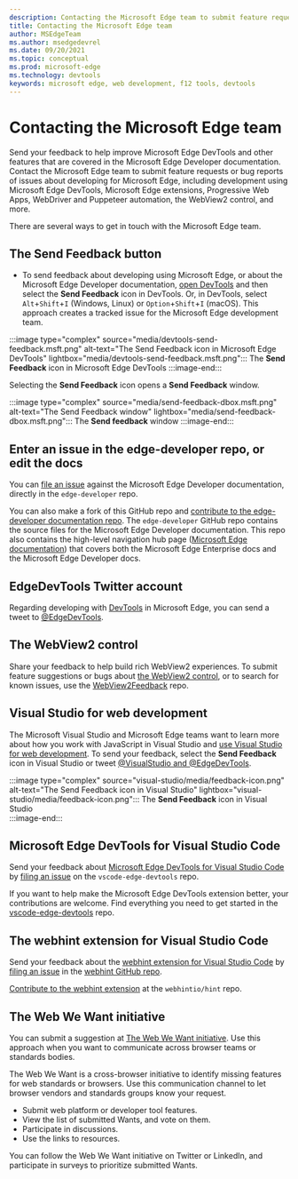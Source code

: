 ```yaml
---
description: Contacting the Microsoft Edge team to submit feature requests or bug reports of issues about developing for Microsoft Edge, including development using Microsoft Edge DevTools, Microsoft Edge extensions, Progressive Web Apps, WebDriver automation, WebView2, and more.
title: Contacting the Microsoft Edge team
author: MSEdgeTeam
ms.author: msedgedevrel
ms.date: 09/20/2021
ms.topic: conceptual
ms.prod: microsoft-edge
ms.technology: devtools
keywords: microsoft edge, web development, f12 tools, devtools
---
```

# Contacting the Microsoft Edge team

Send your feedback to help improve Microsoft Edge DevTools and other features that are covered in the Microsoft Edge Developer documentation.  Contact the Microsoft Edge team to submit feature requests or bug reports of issues about developing for Microsoft Edge, including development using Microsoft Edge DevTools, Microsoft Edge extensions, Progressive Web Apps, WebDriver and Puppeteer automation, the WebView2 control, and more.

There are several ways to get in touch with the Microsoft Edge team.


<!-- ====================================================================== -->
## The Send Feedback button

*  To send feedback about developing using Microsoft Edge, or about the Microsoft Edge Developer documentation, [open DevTools](devtools-guide-chromium/index.md#opening-devtools) and then select the **Send Feedback** icon in DevTools.  Or, in DevTools, select `Alt`+`Shift`+`I` (Windows, Linux) or `Option`+`Shift`+`I` (macOS).  This approach creates a tracked issue for the Microsoft Edge development team.

:::image type="complex" source="media/devtools-send-feedback.msft.png" alt-text="The Send Feedback icon in Microsoft Edge DevTools" lightbox="media/devtools-send-feedback.msft.png":::
   The **Send Feedback** icon in Microsoft Edge DevTools
:::image-end:::

Selecting the **Send Feedback** icon opens a **Send Feedback** window.

:::image type="complex" source="media/send-feedback-dbox.msft.png" alt-text="The Send Feedback window" lightbox="media/send-feedback-dbox.msft.png":::
   The **Send feedback** window
:::image-end:::

<!-- a related verbose section:
* [Privacy of communication regarding the Send Feedback feature](privacy-whitepaper/index.md#getting-in-touch-with-the-microsoft-edge-team)
-->


<!-- ====================================================================== -->
## Enter an issue in the edge-developer repo, or edit the docs

You can [file an issue](https://github.com/MicrosoftDocs/edge-developer/issues) against the Microsoft Edge Developer documentation, directly in the `edge-developer` repo.

You can also make a fork of this GitHub repo and [contribute to the edge-developer documentation repo](https://github.com/MicrosoftDocs/edge-developer#contributing).  The `edge-developer` GitHub repo contains the source files for the Microsoft Edge Developer documentation.  This repo also contains the high-level navigation hub page ([Microsoft Edge documentation](/microsoft-edge/)) that covers both the Microsoft Edge Enterprise docs and the Microsoft Edge Developer docs.


<!-- ====================================================================== -->
## EdgeDevTools Twitter account

Regarding developing with [DevTools](devtools-guide-chromium/index.md) in Microsoft Edge, you can send a tweet to [@EdgeDevTools][PostTweetEdgeDevTools].
<!-- This approach causes __.  Use this approach when __.  Your message is visible only to __. -->


<!-- ====================================================================== -->
## The WebView2 control

Share your feedback to help build rich WebView2 experiences.  To submit feature suggestions or bugs about [the WebView2 control](webview2/index.md), or to search for known issues, use the [WebView2Feedback][GithubMicrosoftedgeWebviewfeedback] repo.


<!-- ====================================================================== -->
## Visual Studio for web development

The Microsoft Visual Studio and Microsoft Edge teams want to learn more about how you work with JavaScript in Visual Studio and [use Visual Studio for web development](visual-studio/index.md).  To send your feedback, select the **Send Feedback** icon in Visual Studio or tweet [@VisualStudio and @EdgeDevTools][TwitterIntentTweetViualstudioEdgdevtools].  

:::image type="complex" source="visual-studio/media/feedback-icon.png" alt-text="The Send Feedback icon in Visual Studio" lightbox="visual-studio/media/feedback-icon.png":::
   The **Send Feedback** icon in Visual Studio  
:::image-end:::  


<!-- ====================================================================== -->
## Microsoft Edge DevTools for Visual Studio Code

Send your feedback about [Microsoft Edge DevTools for Visual Studio Code](visual-studio-code/microsoft-edge-devtools-extension.md) by [filing an issue][GithubMicrosoftVscodeEdgeDevtoolsNewIssue] on the `vscode-edge-devtools` repo.

If you want to help make the Microsoft Edge DevTools extension better, your contributions are welcome.  Find everything you need to get started in the [vscode-edge-devtools][GithubMicrosoftVscodeEdgeDevtools] repo.


<!-- ====================================================================== -->
## The webhint extension for Visual Studio Code

Send your feedback about the [webhint extension for Visual Studio Code](visual-studio-code/webhint.md) by [filing an issue][GithubWebhintioIssuesNew] in the [webhint GitHub repo][GithubWebhintio].

[Contribute to the webhint extension][GithubWebhintioExtensionVscodeContributing] at the `webhintio/hint` repo.


<!-- ====================================================================== -->
## The Web We Want initiative

You can submit a suggestion at [The Web We Want initiative](web-we-want/index.md).  Use this approach when you want to communicate across browser teams or standards bodies.

The Web We Want is a cross-browser initiative to identify missing features for web standards or browsers.  Use this communication channel to let browser vendors and standards groups know your request.

*  Submit web platform or developer tool features.  
*  View the list of submitted Wants, and vote on them.
*  Participate in discussions.
*  Use the links to resources.

You can follow the Web We Want initiative on Twitter or LinkedIn, and participate in surveys to prioritize submitted Wants.


<!-- ====================================================================== -->
<!-- links -->
[PostTweetEdgeDevTools]: https://twitter.com/intent/tweet?text=@EdgeDevTools "@EdgeDevTools | Post a Tweet"
[EdgeDevToolsTwitterAccount]: https://twitter.com/EdgeDevTools "@EdgeDevTools Twitter account"
[GitHubMicrosoftDocsEdgeDeveloperNewIssue]: https://github.com/MicrosoftDocs/edge-developer/issues/new?title=[DevTools%20Docs%20Feedback] "New Issue - MicrosoftDocs/edge-developer - GitHub"
[GithubMicrosoftedgeWebviewfeedback]: https://github.com/MicrosoftEdge/WebViewFeedback "WebView Feedback - MicrosoftEdge/WebViewFeedback | GitHub"  
[TwitterIntentTweetViualstudioEdgdevtools]: https://twitter.com/intent/tweet?text=@VisualStudio+@EdgeDevTools "Tweet to @VisualStudio and @EdgeDevTools | Twitter"  
[GithubMicrosoftVscodeEdgeDevtoolsNewIssue]: https://github.com/Microsoft/vscode-edge-devtools/issues/new "New Issue - microsoft/vscode-edge-devtools | GitHub"
[GithubMicrosoftVscodeEdgeDevtools]: https://github.com/Microsoft/vscode-edge-devtools "microsoft/vscode-edge-devtools | GitHub"
[GithubWebhintioIssuesNew]: https://github.com/webhintio/hint/issues/new "New Issues - webhintio/hint | GitHub"
[GithubWebhintio]: https://github.com/webhintio/hint "webhint | GitHub"
[GithubWebhintioExtensionVscodeContributing]: https://github.com/webhintio/hint/blob/master/packages/extension-vscode/CONTRIBUTING.md "Contributing - webhint | GitHub"
